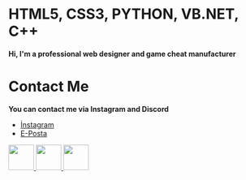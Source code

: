
<h1>HTML5, CSS3, PYTHON, VB.NET, C++</h1>

<b>Hi, I'm a professional web designer and game cheat manufacturer</b>

<h1>Contact Me</h1>
<b>You can contact me via Instagram and Discord</b>
<br>
	
<ul>
	<li>	<a href="https://instagram.com/tga.salih">İnstagram</a></li>
	<li>	<a href="mailto:tgasalih@gmail.com">E-Posta</a></li>
</ul>
  
  <a href="https://instagram.com/tgasalih"> <img width="50" src="https://realitycheats.com/proxy.php?image=https%3A%2F%2Fi.resmim.net%2Fclg0f.png&hash=dc15432bb23f7c4e3696eb948b1760a0">  </a>
<a href="https://twitter.com/tga_slh"> <img width="50" src="https://realitycheats.com/proxy.php?image=https%3A%2F%2Fi.resmim.net%2FclJTq.png&hash=20167109b4f5c1038774310e3f6a0299"> </a>
<a href="https://hsalih.ml"> <img width="50" src="https://www.flaticon.com/svg/vstatic/svg/2807/2807258.svg?token=exp=1617462979~hmac=3a6afe215ca11be757798c3c2d57fd29"> </a>


<!---
tgasalih/tgasalih is a ✨ special ✨ repository because its `README.md` (this file) appears on your GitHub profile.
You can click the Preview link to take a look at your changes.
--->
